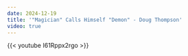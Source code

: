 ```yaml
---
date: 2024-12-19
title: '"Magician" Calls Himself "Demon" - Doug Thompson'
video: true
---
```



{{< youtube I61Rppx2rgo >}}
